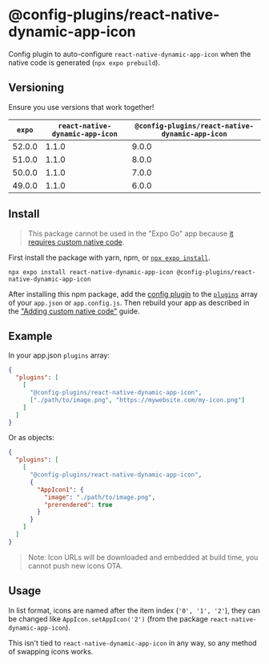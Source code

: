 # @config-plugins/react-native-dynamic-app-icon

Config plugin to auto-configure `react-native-dynamic-app-icon` when the native code is generated (`npx expo prebuild`).

## Versioning

Ensure you use versions that work together!

| `expo` | `react-native-dynamic-app-icon` | `@config-plugins/react-native-dynamic-app-icon` |
| ------ | ------------------------------- | ----------------------------------------------- |
| 52.0.0 | 1.1.0                           | 9.0.0                                           |
| 51.0.0 | 1.1.0                           | 8.0.0                                           |
| 50.0.0 | 1.1.0                           | 7.0.0                                           |
| 49.0.0 | 1.1.0                           | 6.0.0                                           |

## Install

> This package cannot be used in the "Expo Go" app because [it requires custom native code](https://docs.expo.io/workflow/customizing/).

First install the package with yarn, npm, or [`npx expo install`](https://docs.expo.io/workflow/expo-cli/#expo-install).

```
npx expo install react-native-dynamic-app-icon @config-plugins/react-native-dynamic-app-icon
```

After installing this npm package, add the [config plugin](https://docs.expo.io/guides/config-plugins/) to the [`plugins`](https://docs.expo.io/versions/latest/config/app/#plugins) array of your `app.json` or `app.config.js`. Then rebuild your app as described in the ["Adding custom native code"](https://docs.expo.io/workflow/customizing/) guide.

## Example

In your app.json `plugins` array:

```json
{
  "plugins": [
    [
      "@config-plugins/react-native-dynamic-app-icon",
      ["./path/to/image.png", "https://mywebsite.com/my-icon.png"]
    ]
  ]
}
```

Or as objects:

```json
{
  "plugins": [
    [
      "@config-plugins/react-native-dynamic-app-icon",
      {
        "AppIcon1": {
          "image": "./path/to/image.png",
          "prerendered": true
        }
      }
    ]
  ]
}
```

> Note: Icon URLs will be downloaded and embedded at build time, you cannot push new icons OTA.

## Usage

In list format, icons are named after the item index (`'0', '1', '2'`), they can be changed like `AppIcon.setAppIcon('2')` (from the package `react-native-dynamic-app-icon`).

This isn't tied to `react-native-dynamic-app-icon` in any way, so any method of swapping icons works.

<!-- Android support: https://github.com/myinnos/AppIconNameChanger -->
